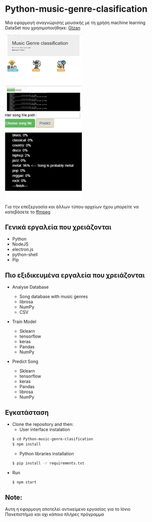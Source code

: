 # Python-music-genre-clasification

Μια εφαρμογή αναγνώρισης μουσικής με τη χρήση machine learning <br>
DataSet που χρησιμοποιήθηκε: <a href="http://opihi.cs.uvic.ca/sound/genres.tar.gz">Gtzan</a>

<img src="/App screenshots/ForReadme.png" width="50%" />
<img src="/App screenshots/Screenshot_6.png" width="50%" />
<img src="/App screenshots/Screenshot_10.png" width="50%" />

Για την επεξεργασία και άλλων τύπου αρχείων ήχου μπορείτε να κατεβάσετε το <a href="https://ffmpeg.org/"> ffmpeg</a>

## Γενικά εργαλεία που χρειάζονται
  * Python
  * NodeJS
  * electron.js
  * python-shell
  * Pip
 
## Πιο εξιδικευμένα εργαλεία που χρειάζονται
  * Analyse Database
    * Song database with music genres
    * librosa
    * NumPy
    * CSV
   
  * Train Model
    * Sklearn
    * tensorflow
    * keras
    * Pandas
    * NumPy
    
  * Predict Song
    * Sklearn
    * tensorflow
    * keras
    * Pandas
    * librosa
    * NumPy  
    
## Εγκατάσταση
  * Clone the repository and then:
    * User interface instalation
	```sh
	$ cd Python-music-genre-clasification	
	$ npm install
	```
    * Python libraries installation
	```sh
	$ pip install -r requirements.txt	
	```
  * Run
	```sh
	$ npm start	
	```

## Note:

Αυτη η εφαρμογη αποτελεί αντικείμενο εργασίας για το Ιόνιο Πανεπιστήμιο και οχι κάποιο πλήρες πρόγραμμα

